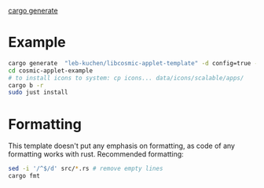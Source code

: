 [cargo generate](https://cargo-generate.github.io/cargo-generate/)
# Example
```sh
cargo generate  "leb-kuchen/libcosmic-applet-template" -d config=true -d translate=true -d example=true  -d animation=true -d id="com.example.applet" -d icon="display-symbolic" --name="cosmic-applet-example"
cd cosmic-applet-example
# to install icons to system: cp icons... data/icons/scalable/apps/
cargo b -r
sudo just install
```
# Formatting 
This template doesn't put any emphasis on formatting, as code of any formatting works with rust.
Recommended formatting:
```sh
sed -i '/^$/d' src/*.rs # remove empty lines
cargo fmt
```
